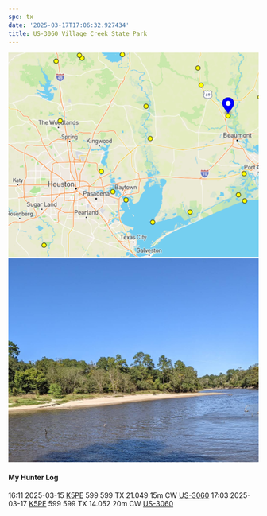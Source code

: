 ```yaml
---
spc: tx
date: '2025-03-17T17:06:32.927434'
title: US-3060 Village Creek State Park
---
```


![pasted_image.png](/static/pasted_image_0159.png)
![pasted_image001.png](/static/pasted_image001_0136.png)



#### My Hunter Log
16:11    2025-03-15    [K5PE](https://qrz.com/db/K5PE)    599    599    TX    21.049    15m    CW    [US-3060](https://pota.app/#/park/US-3060)
17:03    2025-03-17    [K5PE](https://qrz.com/db/K5PE)    599    599    TX    14.052    20m    CW    [US-3060](https://pota.app/#/park/US-3060)